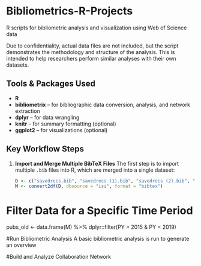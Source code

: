 # Bibliometrics-R-Projects
R scripts for bibliometric analysis and visualization using Web of Science data


Due to confidentiality, actual data files are not included, but the script demonstrates the methodology and structure of the analysis. This is intended to help researchers perform similar analyses with their own datasets.

## Tools & Packages Used
- **R**
- **bibliometrix** – for bibliographic data conversion, analysis, and network extraction
- **dplyr** – for data wrangling
- **knitr** – for summary formatting (optional)
- **ggplot2** – for visualizations (optional)

## Key Workflow Steps

1. **Import and Merge Multiple BibTeX Files**
   The first step is to import multiple `.bib` files into R, which are merged into a single dataset:
   ```r
   D <- c("savedrecs.bib", "savedrecs (1).bib", "savedrecs (2).bib", "savedrecs (3).bib", "savedrecs (4).bib", "savedrecs (5).bib", "savedrecs (6).bib", "savedrecs (7).bib", "savedrecs (8).bib", "savedrecs (9).bib", "savedrecs (10).bib", "savedrecs (11).bib", "savedrecs (12).bib", "savedrecs (13).bib", "savedrecs (14).bib", "savedrecs (15).bib", "savedrecs (16).bib", "savedrecs (17).bib", "savedrecs (18).bib", "savedrecs (19).bib", "savedrecs (20).bib", "savedrecs (21).bib", "savedrecs (22).bib")
   M <- convert2df(D, dbsource = "isi", format = "bibtex")
   
# Filter Data for a Specific Time Period

pubs_old <- data.frame(M) %>% dplyr::filter(PY > 2015 & PY < 2019)

#Run Bibliometric Analysis A basic bibliometric analysis is run to generate an overview

#Build and Analyze Collaboration Network
